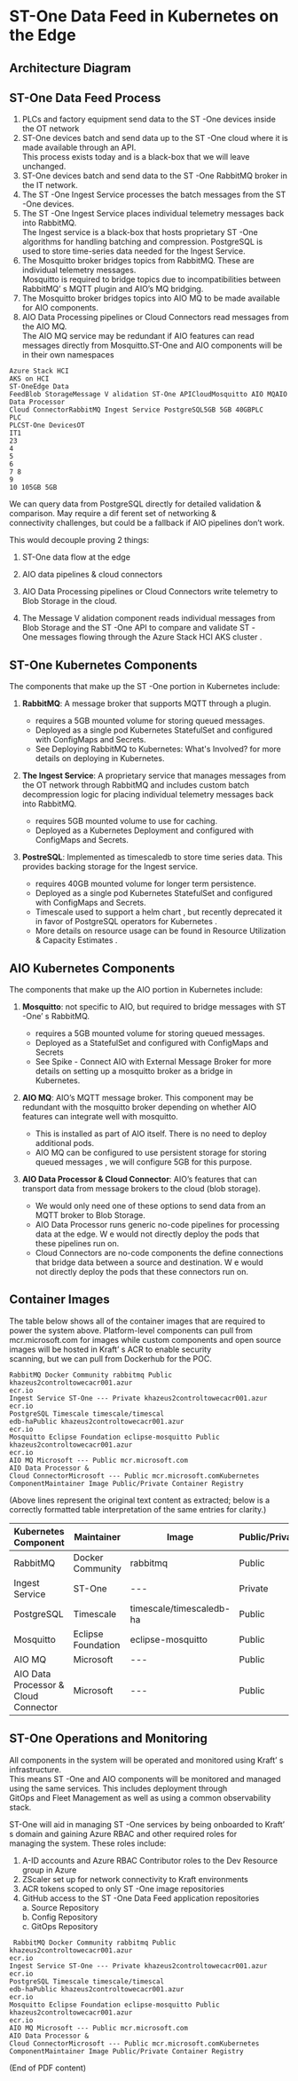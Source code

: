 # ST-One Data Feed in Kubernetes on the Edge

## Architecture Diagram

## ST-One Data Feed Process

1. PLCs and factory equipment send data to the ST -One devices inside the OT  network  
2. ST-One devices batch and send data up to the ST -One cloud where it is made available through an API.  
   This process exists today and is a black-box that we will leave unchanged.  
3. ST-One devices batch and send data to the ST -One RabbitMQ broker in the IT  network.  
4. The ST -One Ingest Service processes the batch messages from the ST -One devices.  
5. The ST -One Ingest Service places individual telemetry messages back into RabbitMQ.  
   The Ingest service is a black-box that hosts proprietary ST -One algorithms for handling batching and compression. PostgreSQL  is  
   used to store time-series data needed for the Ingest Service.  
6. The Mosquitto broker bridges topics from RabbitMQ. These are individual telemetry messages.  
   Mosquitto is required to bridge topics due to incompatibilities between RabbitMQ’ s MQTT  plugin and AIO’s MQ bridging.  
7. The Mosquitto broker bridges topics into AIO MQ to be made available for AIO components.  
8. AIO Data Processing pipelines or Cloud Connectors read messages from the AIO MQ.  
   The AIO MQ service may be redundant if AIO features can read messages directly from Mosquitto.ST-One and AIO components will be in their own namespaces  

```
Azure Stack HCI
AKS on HCI
ST-OneEdge Data
FeedBlob StorageMessage V alidation ST-One APICloudMosquitto AIO MQAIO Data Processor
Cloud ConnectorRabbitMQ Ingest Service PostgreSQL5GB 5GB 40GBPLC
PLC
PLCST-One DevicesOT
IT1
23
4
5
6
7 8
9
10 105GB 5GB
```

We can query data from PostgreSQL  directly for detailed validation & comparison. May require a dif ferent set of networking &  
connectivity challenges, but could be a fallback if AIO pipelines don’t work.

This would decouple proving 2 things:  
1. ST-One data flow at the edge  
2. AIO data pipelines & cloud connectors  

9. AIO Data Processing pipelines or Cloud Connectors write telemetry to Blob Storage in the cloud.  
10. The Message V alidation component reads individual messages from Blob Storage and the ST -One API to compare and validate ST -  
    One messages flowing through the Azure Stack HCI AKS cluster .  

## ST-One Kubernetes Components

The components that make up the ST -One portion in Kubernetes include:

1. **RabbitMQ**: A message broker  that supports MQTT  through a plugin.  
   - requires a 5GB mounted volume for storing queued messages.  
   - Deployed as a single pod Kubernetes StatefulSet and configured with ConfigMaps and Secrets.  
   - See Deploying RabbitMQ to Kubernetes: What's Involved?  for more details on deploying in Kubernetes.

2. **The Ingest Service**: A proprietary service that manages messages from the OT  network through RabbitMQ and includes custom batch  
   decompression logic for placing individual telemetry messages back into RabbitMQ.  
   - requires 5GB mounted volume to use for caching.  
   - Deployed as a Kubernetes Deployment and configured with ConfigMaps and Secrets.

3. **PostreSQL**: Implemented as timescaledb  to store time series data. This provides backing storage for the Ingest service.  
   - requires 40GB mounted volume for longer term persistence.  
   - Deployed as a single pod Kubernetes StatefulSet and configured with ConfigMaps and Secrets.  
   - Timescale used to support a helm chart , but recently deprecated it in favor of PostgreSQL  operators for Kubernetes .  
   - More details on resource usage can be found in Resource Utilization & Capacity Estimates .

## AIO Kubernetes Components

The components that make up the AIO portion in Kubernetes include:

1. **Mosquitto**: not specific to AIO, but required to bridge messages with ST -One’ s RabbitMQ.  
   - requires a 5GB mounted volume for storing queued messages.  
   - Deployed as a StatefulSet and configured with ConfigMaps and Secrets  
   - See Spike - Connect AIO with External Message Broker  for more details on setting up a mosquitto broker as a bridge in  
     Kubernetes.

2. **AIO MQ**: AIO’s MQTT  message broker. This component may be redundant with the mosquitto broker depending on whether AIO  
   features can integrate well with mosquitto.  
   - This is installed as part of AIO itself. There is no need to deploy additional pods.  
   - AIO MQ can be configured to use persistent storage for storing queued messages , we will configure 5GB for this purpose.

3. **AIO Data Processor & Cloud Connector**: AIO’s features that can transport data from message brokers to the cloud (blob storage).  
   - We would only need one of these options to send data from an MQTT  broker to Blob Storage.  
   - AIO Data Processor  runs generic no-code pipelines for processing data at the edge. W e would not directly deploy the pods that  
     these pipelines run on.  
   - Cloud Connectors  are no-code components the define connections that bridge data between a source and destination. W e would  
     not directly deploy the pods that these connectors run on.

## Container Images

The table below shows all of the container images that are required to power the system above. Platform-level components can pull from  
mcr.microsoft.com  for images while custom components and open source images will be hosted in Kraft’ s ACR to enable security  
scanning, but we can pull from Dockerhub for the POC.

```
RabbitMQ Docker Community rabbitmq Public khazeus2controltowecacr001.azur
ecr.io
Ingest Service ST-One --- Private khazeus2controltowecacr001.azur
ecr.io
PostgreSQL Timescale timescale/timescal
edb-haPublic khazeus2controltowecacr001.azur
ecr.io
Mosquitto Eclipse Foundation eclipse-mosquitto Public khazeus2controltowecacr001.azur
ecr.io
AIO MQ Microsoft --- Public mcr.microsoft.com
AIO Data Processor & 
Cloud ConnectorMicrosoft --- Public mcr.microsoft.comKubernetes 
ComponentMaintainer Image Public/Private Container Registry
```

(Above lines represent the original text content as extracted; below is a correctly formatted table interpretation of the same entries for clarity.)

| Kubernetes Component                       | Maintainer           | Image                         | Public/Private | Container Registry                                 |
|-------------------------------------------|----------------------|--------------------------------|----------------|----------------------------------------------------|
| RabbitMQ                                  | Docker Community     | rabbitmq                      | Public         | khazeus2controltowecacr001.azur<br>ecr.io          |
| Ingest Service                            | ST-One              | ---                           | Private        | khazeus2controltowecacr001.azur<br>ecr.io          |
| PostgreSQL                                | Timescale           | timescale/timescaledb-ha      | Public         | khazeus2controltowecacr001.azur<br>ecr.io          |
| Mosquitto                                 | Eclipse Foundation  | eclipse-mosquitto             | Public         | khazeus2controltowecacr001.azur<br>ecr.io          |
| AIO MQ                                    | Microsoft           | ---                           | Public         | mcr.microsoft.com                                  |
| AIO Data Processor & Cloud Connector      | Microsoft           | ---                           | Public         | mcr.microsoft.com                                  |

## ST-One Operations and Monitoring

All components in the system will be operated and monitored using Kraft’ s infrastructure.  
This means ST -One and AIO components will be monitored and managed using the same services. This includes deployment through  
GitOps and Fleet Management as well as using a common observability stack.

ST-One will aid in managing ST -One services by being onboarded to Kraft’ s domain and gaining Azure RBAC and other required roles for  
managing the system. These roles include:

1. A-ID accounts and Azure RBAC Contributor roles to the Dev Resource group in Azure  
2. ZScaler set up for network connectivity to Kraft environments  
3. ACR tokens scoped to only ST -One image repositories  
4. GitHub access to the ST -One Data Feed application repositories  
   a. Source Repository  
   b. Config Repository  
   c. GitOps Repository  

```
 RabbitMQ Docker Community rabbitmq Public khazeus2controltowecacr001.azur
ecr.io
Ingest Service ST-One --- Private khazeus2controltowecacr001.azur
ecr.io
PostgreSQL Timescale timescale/timescal
edb-haPublic khazeus2controltowecacr001.azur
ecr.io
Mosquitto Eclipse Foundation eclipse-mosquitto Public khazeus2controltowecacr001.azur
ecr.io
AIO MQ Microsoft --- Public mcr.microsoft.com
AIO Data Processor & 
Cloud ConnectorMicrosoft --- Public mcr.microsoft.comKubernetes 
ComponentMaintainer Image Public/Private Container Registry
```

(End of PDF content)